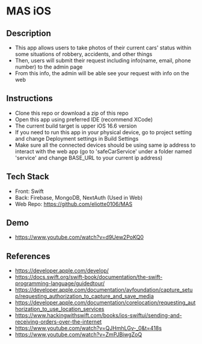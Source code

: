 # MAS iOS

## Description
* This app allows users to take photos of their current cars' status within some situations of robbery, accidents, and other things
* Then, users will submit their request including info(name, email, phone number) to the admin page
* From this info, the admin will be able see your request with info on the web

## Instructions
* Clone this repo or download a zip of this repo
* Open this app using preferred IDE (recommend XCode)
* The current build target is upper iOS 16.6 version
* If you need to run this app in your physical device, go to project setting and change Deployment settings in Build Settings
* Make sure all the connected devices should be using same ip address to interact with the web app (go to 'safeCarService' under a folder named 'service' and change BASE_URL to your current ip address)

## Tech Stack
* Front: Swift
* Back: Firebase, MongoDB, NextAuth (Used in Web)
* Web Repo: https://github.com/eliotte0106/MAS

## Demo
* https://www.youtube.com/watch?v=d9Uew2PoKQ0

## References
* https://developer.apple.com/develop/
* https://docs.swift.org/swift-book/documentation/the-swift-programming-language/guidedtour/
* https://developer.apple.com/documentation/avfoundation/capture_setup/requesting_authorization_to_capture_and_save_media
* https://developer.apple.com/documentation/corelocation/requesting_authorization_to_use_location_services
* https://www.hackingwithswift.com/books/ios-swiftui/sending-and-receiving-orders-over-the-internet
* https://www.youtube.com/watch?v=QJHmhLGv-_0&t=418s
* https://www.youtube.com/watch?v=ZmPJBiwgZoQ

